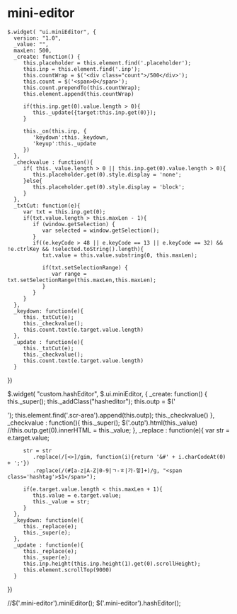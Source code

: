 # mini-editor
					
	$.widget( "ui.miniEditor", {
	  version: "1.0",
	  _value: "",
	  maxLen: 500,
	  _create: function() {
		 this.placeholder = this.element.find('.placeholder');
		 this.inp = this.element.find('.inp');
		 this.countWrap = $('<div class="count">/500</div>');
		 this.count = $('<span>0</span>');
		 this.count.prependTo(this.countWrap);
		 this.element.append(this.countWrap)
		 
		 if(this.inp.get(0).value.length > 0){
			this._update({target:this.inp.get(0)});
		 }
		 
		 this._on(this.inp, {
			'keydown':this._keydown,
			'keyup':this._update
		 })
	  },
	  _checkvalue : function(){
		 if( this._value.length > 0 || this.inp.get(0).value.length > 0){
			this.placeholder.get(0).style.display = 'none';
		 }else{
			this.placeholder.get(0).style.display = 'block';
		 }
	  },
	  _txtCut: function(e){
		 var txt = this.inp.get(0);
		 if(txt.value.length > this.maxLen - 1){
			if (window.getSelection) {
			   var selected = window.getSelection();
			}
			if((e.keyCode > 48 || e.keyCode == 13 || e.keyCode == 32) && !e.ctrlKey && !selected.toString().length){                        
			   txt.value = this.value.substring(0, this.maxLen);
			   
			   if(txt.setSelectionRange) {
				  var range = txt.setSelectionRange(this.maxLen,this.maxLen);
			   }
			}
		 }
	  },
	  _keydown: function(e){
		 this._txtCut(e);
		 this._checkvalue();
		 this.count.text(e.target.value.length)
	  },
	  _update : function(e){
		 this._txtCut(e);
		 this._checkvalue();
		 this.count.text(e.target.value.length)
	  }
   })

   $.widget( "custom.hashEditor", $.ui.miniEditor, {
	  _create: function() {
		 this._super();
		 this._addClass("hasheditor");
		 this.outp = $('<div class="outp"></div>');
		 this.element.find('.scr-area').append(this.outp);
		 this._checkvalue()
	  },
	  _checkvalue : function(){
		 this._super();
		 $('.outp').html(this._value)
		 //this.outp.get(0).innerHTML = this._value;
	  },
	  _replace : function(e){
		 var str = e.target.value;
		 
		 str = str
			.replace(/[<>]/gim, function(i){return '&#' + i.charCodeAt(0) + ';'})
			.replace(/(#[a-z|A-Z|0-9|ㄱ-ㅎ|가-힣]+)/g, "<span class='hashtag'>$1</span>");
	  
		 if(e.target.value.length < this.maxLen + 1){
			this.value = e.target.value;
			this._value = str;
		 }
	  },
	  _keydown: function(e){
		 this._replace(e);
		 this._super(e);
	  },
	  _update : function(e){
		 this._replace(e);
		 this._super(e);
		 this.inp.height(this.inp.height(1).get(0).scrollHeight);
		 this.element.scrollTop(9000)
	  }
   })

   //$('.mini-editor').miniEditor();
   $('.mini-editor').hashEditor();
